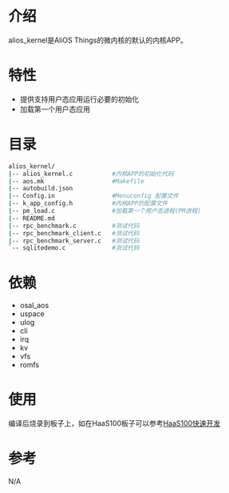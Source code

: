 # 介绍
alios_kernel是AliOS Things的微内核的默认的内核APP。

# 特性
- 提供支持用户态应用运行必要的初始化
- 加载第一个用户态应用

# 目录
```sh
alios_kernel/
|-- alios_kernel.c           #内核APP的初始化代码
|-- aos.mk                   #Makefile
|-- autobuild.json
|-- Config.in                #Menuconfig 配置文件
|-- k_app_config.h           #内核APP的配置文件
|-- pm_load.c                #加载第一个用户态进程(PM进程)
|-- README.md
|-- rpc_benchmark.c          #测试代码
|-- rpc_benchmark_client.c   #测试代码
|-- rpc_benchmark_server.c   #测试代码
`-- sqlitedemo.c             #测试代码
```
# 依赖
- osal_aos
- uspace
- ulog
- cli
- irq
- kv
- vfs
- romfs

# 使用
编译后烧录到板子上，如在HaaS100板子可以参考[HaaS100快速开发](https://help.aliyun.com/document_detail/184184.html?spm=a2c4g.11186623.6.641.7aeb37dd8XJm7T)

# 参考
N/A
